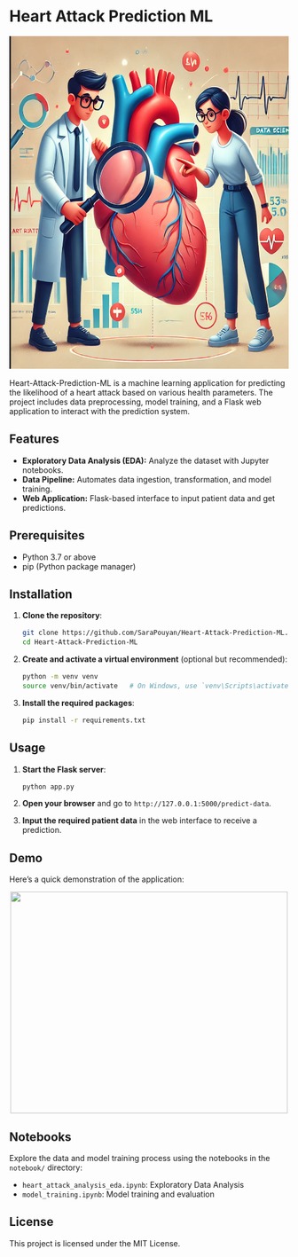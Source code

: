 
# Heart Attack Prediction ML

<div align="center">
    <img src="./static/assets/background.png" alt="Logo" width="1200" height="600">
</div>

Heart-Attack-Prediction-ML is a machine learning application for predicting the likelihood of a heart attack based on various health parameters. The project includes data preprocessing, model training, and a Flask web application to interact with the prediction system.

## Features

- **Exploratory Data Analysis (EDA):** Analyze the dataset with Jupyter notebooks.
- **Data Pipeline:** Automates data ingestion, transformation, and model training.
- **Web Application:** Flask-based interface to input patient data and get predictions.

## Prerequisites

- Python 3.7 or above
- pip (Python package manager)

## Installation

1. **Clone the repository**:

   ```bash
   git clone https://github.com/SaraPouyan/Heart-Attack-Prediction-ML.git
   cd Heart-Attack-Prediction-ML
   ```

2. **Create and activate a virtual environment** (optional but recommended):

   ```bash
   python -m venv venv
   source venv/bin/activate   # On Windows, use `venv\Scripts\activate`
   ```

3. **Install the required packages**:

   ```bash
   pip install -r requirements.txt
   ```

## Usage

1. **Start the Flask server**:

   ```bash
   python app.py
   ```

2. **Open your browser** and go to `http://127.0.0.1:5000/predict-data`.

3. **Input the required patient data** in the web interface to receive a prediction.

## Demo

Here’s a quick demonstration of the application:

  <div align="center">
      <img src="./static/assets/demo.gif" width="500" height="400" alt="" width="500" height="" align="center">
  </div>


## Notebooks

Explore the data and model training process using the notebooks in the `notebook/` directory:

 - `heart_attack_analysis_eda.ipynb`: Exploratory Data Analysis
 - `model_training.ipynb`: Model training and evaluation


## License

This project is licensed under the MIT License.
